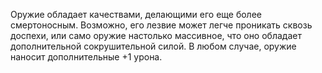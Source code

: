 Оружие обладает качествами, делающими его еще более смертоносным. Возможно, его лезвие может легче проникать сквозь доспехи, или само оружие настолько массивное, что оно обладает дополнительной сокрушительной силой. В любом случае, оружие наносит дополнительные +1 урона.